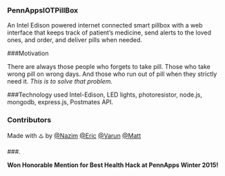 ### PennAppsIOTPillBox

An Intel Edison powered internet connected smart pillbox with a web interface that keeps track of patient’s medicine, send alerts to the loved ones, and order, and deliver pills when needed. 

###Motivation

There are always those people who forgets to take pill. Those who take wrong pill on wrong days. And those who run out of pill when they strictly need it. *This is to solve that problem.*

###Technology used
Intel-Edison, LED lights, photoresistor, node.js, mongodb, express.js, Postmates API.

### Contributors

Made with :hotsprings: by [@Nazim](http://github.com/nazimamin) [@Eric](http://github.com/airrick213) [@Varun](http://github.com/avarun42) [@Matt](http://github.com/toastking)


###.

**Won Honorable Mention for Best Health Hack at PennApps Winter 2015!**
